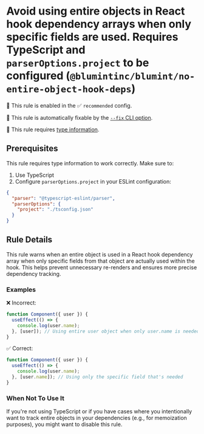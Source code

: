 # Avoid using entire objects in React hook dependency arrays when only specific fields are used. Requires TypeScript and `parserOptions.project` to be configured (`@blumintinc/blumint/no-entire-object-hook-deps`)

💼 This rule is enabled in the ✅ `recommended` config.

🔧 This rule is automatically fixable by the [`--fix` CLI option](https://eslint.org/docs/latest/user-guide/command-line-interface#--fix).

💭 This rule requires [type information](https://typescript-eslint.io/linting/typed-linting).

<!-- end auto-generated rule header -->

## Prerequisites

This rule requires type information to work correctly. Make sure to:

1. Use TypeScript
2. Configure `parserOptions.project` in your ESLint configuration:

```json
{
  "parser": "@typescript-eslint/parser",
  "parserOptions": {
    "project": "./tsconfig.json"
  }
}
```

## Rule Details

This rule warns when an entire object is used in a React hook dependency array when only specific fields from that object are actually used within the hook. This helps prevent unnecessary re-renders and ensures more precise dependency tracking.

### Examples

❌ Incorrect:

```typescript
function Component({ user }) {
  useEffect(() => {
    console.log(user.name);
  }, [user]); // Using entire user object when only user.name is needed
}
```

✅ Correct:

```typescript
function Component({ user }) {
  useEffect(() => {
    console.log(user.name);
  }, [user.name]); // Using only the specific field that's needed
}
```

### When Not To Use It

If you're not using TypeScript or if you have cases where you intentionally want to track entire objects in your dependencies (e.g., for memoization purposes), you might want to disable this rule.
